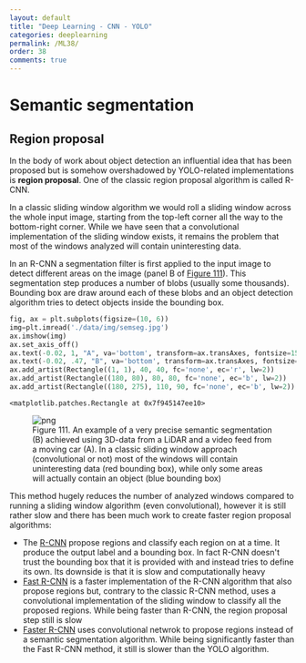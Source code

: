 ```yaml
---
layout: default
title: "Deep Learning - CNN - YOLO"
categories: deeplearning
permalink: /ML38/
order: 38
comments: true
---
```


# Semantic segmentation

## Region proposal
In the body of work about object detection an influential idea that has been proposed but is somehow overshadowed by YOLO-related implementations is **region proposal**. One of the classic region proposal algorithm is called R-CNN.

In a classic sliding window algorithm we would roll a sliding window across the whole input image, starting from the top-left corner all the way to the bottom-right corner. While we have seen that a convolutional implementation of the sliding window exists, it remains the problem that most of the windows analyzed will contain uninteresting data. 

In an R-CNN a segmentation filter is first applied to the input image to detect different areas on the image (panel B of <a href="#fig:semseg">Figure 111</a>). This segmentation step produces a number of blobs (usually some thousands). Bounding box are draw around each of these blobs and an object detection algorithm tries to detect objects inside the bounding box.


```python
fig, ax = plt.subplots(figsize=(10, 6))
img=plt.imread('./data/img/semseg.jpg')
ax.imshow(img)
ax.set_axis_off()
ax.text(-0.02, 1, "A", va='bottom', transform=ax.transAxes, fontsize=15)
ax.text(-0.02, .47, "B", va='bottom', transform=ax.transAxes, fontsize=15)
ax.add_artist(Rectangle((1, 1), 40, 40, fc='none', ec='r', lw=2))
ax.add_artist(Rectangle((180, 80), 80, 80, fc='none', ec='b', lw=2))
ax.add_artist(Rectangle((180, 275), 110, 90, fc='none', ec='b', lw=2))
```




    <matplotlib.patches.Rectangle at 0x7f945147ee10>




    

<figure id="fig:semseg">
    <img src="{{site.baseurl}}/pages/ML-39-DeepLearningCNN7_files/ML-39-DeepLearningCNN7_2_1.svg" alt="png">
    <figcaption>Figure 111. An example of a very precise semantic segmentation (B) achieved using 3D-data from a LiDAR and a video feed from a moving car (A). In a classic sliding window approach (convolutional or not) most of the windows will contain uninteresting data (red bounding box), while only some areas will actually contain an object (blue bounding box)</figcaption>
</figure>

This method hugely reduces the number of analyzed windows compared to running a sliding window algorithm (even convolutional), however it is still rather slow and there has been much work to create faster region proposal algorithms:

* The [R-CNN](https://arxiv.org/abs/1311.2524) propose regions and classify each region on at a time. It produce the output label and a bounding box. In fact R-CNN doesn't trust the bounding box that it is provided with and instead tries to define its own. Its downside is that it is slow and computationally heavy
* [Fast R-CNN](https://arxiv.org/abs/1504.08083) is a faster implementation of the R-CNN algorithm that also propose regions but, contrary to the classic R-CNN method, uses a convolutional implementation of the sliding window to classify all the proposed regions. While being faster than R-CNN, the region proposal step still is slow
* [Faster R-CNN](https://arxiv.org/pdf/1506.01497) uses convolutional netwrok to propose regions instead of a semantic segmentation algorithm. While being significantly faster than the Fast R-CNN method, it still is slower than the YOLO algorithm.
